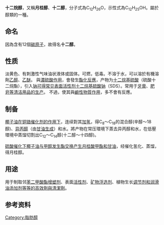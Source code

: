**十二烷醇**，又稱**月桂醇**、**十二醇**，分子式為C<sub>12</sub>H<sub>26</sub>O，示性式為C<sub>12</sub>H<sub>25</sub>OH。屬於醇類的一種。

## 命名

因為含有12個[碳原子](../Page/碳.md "wikilink")，故得名**十二醇**。

## 性质

淡黄色、有刺激性气味油状液体或固体。可燃，低毒。不溶于水，可以溶於有機溶劑[乙醇](../Page/乙醇.md "wikilink")、[乙醚](../Page/乙醚.md "wikilink")。
與[濃硫酸作用](https://zh.wikipedia.org/wiki/濃硫酸 "wikilink")，會發生[酯化反應](https://zh.wikipedia.org/wiki/酯化反應 "wikilink")，产物为[十二烷基硫酸](https://zh.wikipedia.org/wiki/十二烷基硫酸 "wikilink")（硫酸十二烷酯），引入[钠可得常见](../Page/钠.md "wikilink")[表面活性剂](../Page/表面活性剂.md "wikilink")[十二烷基硫酸钠](../Page/十二烷基硫酸钠.md "wikilink")（SDS）。常用于[牙膏](https://zh.wikipedia.org/wiki/牙膏 "wikilink")、[肥皂等清洁用品的生产](../Page/肥皂.md "wikilink")。
不過，使其與[鹼性物質作用](https://zh.wikipedia.org/wiki/鹼性 "wikilink")，多不會有反應。

## 制备

[椰子油在铜铬催化剂的作用下](../Page/椰子油.md "wikilink")，连续對其[加氢](https://zh.wikipedia.org/wiki/加氢 "wikilink")，得C<sub>8</sub>～C<sub>18</sub>的混合醇(辛醇～18醇)、[异丙醇](https://zh.wikipedia.org/wiki/异丙醇 "wikilink")（由[甘油生成](../Page/甘油.md "wikilink")）和水。將产物在常压環境下蒸去异丙醇和水，在低壓環境中蒸馏切割出C<sub>12</sub>～C<sub>14</sub>醇(十二醇～十四醇)。

[硫酸催化下](../Page/硫酸.md "wikilink")[椰子油与](../Page/椰子油.md "wikilink")[甲醇发生](../Page/甲醇.md "wikilink")[酯交换产生](https://zh.wikipedia.org/wiki/酯交换 "wikilink")[月桂酸甲酯和](https://zh.wikipedia.org/wiki/月桂酸甲酯 "wikilink")[甘油](../Page/甘油.md "wikilink")，经催化氢化、蒸馏，得月桂醇。

## 用途

用于制取邻[苯二甲酸酯增塑剂](https://zh.wikipedia.org/wiki/苯二甲酸酯 "wikilink")、表面[活性剂](https://zh.wikipedia.org/wiki/活性剂 "wikilink")、[矿物浮选剂](https://zh.wikipedia.org/wiki/矿物 "wikilink")、植物生长[调节剂和](https://zh.wikipedia.org/wiki/调节剂 "wikilink")[润滑油添加剂等等的高效劑與](https://zh.wikipedia.org/wiki/润滑油 "wikilink")[清潔劑](https://zh.wikipedia.org/wiki/清潔劑 "wikilink")。

## 参考资料

[Category:脂肪醇](https://zh.wikipedia.org/wiki/Category:脂肪醇 "wikilink")